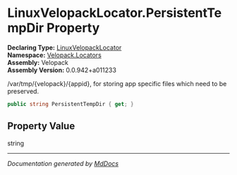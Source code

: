 ﻿<!--  
  <auto-generated>   
    The contents of this file were generated by a tool.  
    Changes to this file may be list if the file is regenerated  
  </auto-generated>   
-->

# LinuxVelopackLocator.PersistentTempDir Property

**Declaring Type:** [LinuxVelopackLocator](../index.md)  
**Namespace:** [Velopack.Locators](../../index.md)  
**Assembly:** Velopack  
**Assembly Version:** 0.0.942+a011233

 \/var\/tmp\/{velopack}\/{appid}, for storing app specific files which need to be preserved. 

```csharp
public string PersistentTempDir { get; }
```

## Property Value

string

___

*Documentation generated by [MdDocs](https://github.com/ap0llo/mddocs)*
